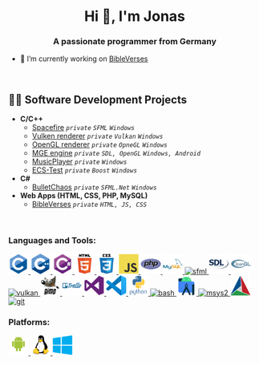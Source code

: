 <h1 align="center">Hi 👋, I'm Jonas</h1>
<h3 align="center">A passionate programmer from Germany</h3>

- 🔭 I’m currently working on [BibleVerses](https://github.com/Purogurama-kun)
<br>
<h2>👨‍💻 Software Development Projects</h2>

- <b>C/C++</b>
  - [Spacefire](https://github.com/Purogurama-kun) <i>`private`</i> <i>`SFML`</i> <i>`Windows`</i>
  - [Vulken renderer](https://github.com/Purogurama-kun) <i>`private`</i> <i>`Vulkan`</i> <i>`Windows`</i>
  - [OpenGL renderer](https://github.com/Purogurama-kun) <i>`private`</i> <i>`OpneGL`</i> <i>`Windows`</i>
  - [MGE engine](https://github.com/Purogurama-kun) <i>`private`</i> <i>`SDL, OpenGL`</i> <i>`Windows, Android`</i>
  - [MusicPlayer](https://github.com/Purogurama-kun) <i>`private`</i> <i>`Windows`</i>
  - [ECS-Test](https://github.com/Purogurama-kun) <i>`private`</i> <i>`Boost`</i> <i>`Windows`</i>
- <b>C#</b>
  - [BulletChaos](https://github.com/Purogurama-kun) <i>`private`</i> <i>`SFML.Net`</i> <i>`Windows`</i>
- <b>Web Apps (HTML, CSS, PHP, MySQL)</b>
  - [BibleVerses](https://github.com/Purogurama-kun) <i>`private`</i> <i>`HTML, JS, CSS`</i>

<br>

<h3 align="left">Languages and Tools:</h3>
<p align="left"> 
  <a href="https://www.cprogramming.com/" target="_blank" rel="noreferrer"> 
    <img src="https://raw.githubusercontent.com/devicons/devicon/master/icons/c/c-original.svg" alt="c" width="40" height="40"/> 
  </a>
  <a href="https://www.w3schools.com/cpp/" target="_blank" rel="noreferrer"> 
    <img src="https://raw.githubusercontent.com/devicons/devicon/master/icons/cplusplus/cplusplus-original.svg" alt="cplusplus" width="40" height="40"/> 
  </a> 
  <a href="https://www.w3schools.com/cs/" target="_blank" rel="noreferrer"> 
    <img src="https://raw.githubusercontent.com/devicons/devicon/master/icons/csharp/csharp-original.svg" alt="csharp" width="40" height="40"/> 
  </a> 
  <a href="https://www.w3.org/html/" target="_blank" rel="noreferrer"> 
    <img src="https://raw.githubusercontent.com/devicons/devicon/master/icons/html5/html5-original-wordmark.svg" alt="html5" width="40" height="40"/> 
  </a> 
  <a href="https://www.w3schools.com/css/" target="_blank" rel="noreferrer"> 
    <img src="https://raw.githubusercontent.com/devicons/devicon/master/icons/css3/css3-original-wordmark.svg" alt="css3" width="40" height="40"/> 
  </a> 
  <a href="https://developer.mozilla.org/en-US/docs/Web/JavaScript" target="_blank" rel="noreferrer"> 
    <img src="https://raw.githubusercontent.com/devicons/devicon/master/icons/javascript/javascript-original.svg" alt="javascript" width="40" height="40"/> 
  </a> 
  <a href="https://www.php.net" target="_blank" rel="noreferrer"> 
    <img src="https://raw.githubusercontent.com/devicons/devicon/master/icons/php/php-original.svg" alt="php" width="40" height="40"/> 
  </a> 
  <a href="https://www.mysql.com/" target="_blank" rel="noreferrer"> 
    <img src="https://raw.githubusercontent.com/devicons/devicon/master/icons/mysql/mysql-original-wordmark.svg" alt="mysql" width="40" height="40"/> 
  </a> 
  
  <a href="https://www.sfml-dev.org/" target="_blank" rel="noreferrer"> 
    <img src="https://www.sfml-dev.org/download/goodies/sfml-icon.svg" alt="sfml" width="40" height="40"/> 
  </a> 
  <a href="https://www.libsdl.org/" target="_blank" rel="noreferrer"> 
    <img src="https://raw.githubusercontent.com/devicons/devicon/master/icons/sdl/sdl-original.svg" alt="sdl" width="40" height="40"/> 
  </a> 
  <a href="https://www.opengl.org/" target="_blank" rel="noreferrer"> 
    <img src="https://raw.githubusercontent.com/devicons/devicon/master/icons/opengl/opengl-original.svg" alt="opengl" width="40" height="40"/> 
  </a> 
  <a href="https://www.vulkan.org/" target="_blank" rel="noreferrer"> 
    <img src="https://www.vulkan.org/user/themes/vulkan/images/logo/vulkan-logo.svg" alt="vulkan" width="40" height="40"/> 
  </a>
  
  <a href="https://www.gimp.org/" target="_blank" rel="noreferrer"> 
    <img src="https://raw.githubusercontent.com/devicons/devicon/master/icons/gimp/gimp-original-wordmark.svg" alt="gimp" width="40" height="40"/> 
  </a> 
  <a href="https://trello.com/" target="_blank" rel="noreferrer"> 
    <img src="https://raw.githubusercontent.com/devicons/devicon/master/icons/trello/trello-plain-wordmark.svg" alt="trello" width="40" height="40"/> 
  </a> 
  <a href="https://visualstudio.microsoft.com/" target="_blank" rel="noreferrer"> 
    <img src="https://raw.githubusercontent.com/devicons/devicon/master/icons/visualstudio/visualstudio-plain.svg" alt="visualstudio" width="40" height="40"/> 
  </a> 
  <a href="https://code.visualstudio.com/" target="_blank" rel="noreferrer"> 
    <img src="https://raw.githubusercontent.com/devicons/devicon/master/icons/vscode/vscode-original.svg" alt="vscode" width="40" height="40"/> 
  </a> 
  <a href="https://www.w3schools.com/python/" target="_blank" rel="noreferrer"> 
    <img src="https://raw.githubusercontent.com/devicons/devicon/master/icons/python/python-original-wordmark.svg" alt="python" width="40" height="40"/> 
  </a> 
  <a href="https://www.gnu.org/software/bash/" target="_blank" rel="noreferrer"> 
    <img src="https://www.vectorlogo.zone/logos/gnu_bash/gnu_bash-icon.svg" alt="bash" width="40" height="40"/> 
  </a> 
  <a href="https://developer.android.com/" target="_blank" rel="noreferrer"> 
    <img src="https://raw.githubusercontent.com/devicons/devicon/master/icons/androidstudio/androidstudio-original.svg" alt="androidstudio" width="40" height="40"/> 
  </a> 
  <a href="https://www.msys2.org/" target="_blank" rel="noreferrer"> 
    <img src="https://packages.msys2.org/static/images/logo.svg" alt="msys2" width="40" height="40"/> <!--https://www.msys2.org/logo.svg--> 
  </a> 
  <a href="https://cmake.org/" target="_blank" rel="noreferrer"> 
    <img src="https://raw.githubusercontent.com/devicons/devicon/master/icons/cmake/cmake-original.svg" alt="cmake" width="40" height="40"/> 
  </a> 
  <a href="https://git-scm.com/" target="_blank" rel="noreferrer"> 
    <img src="https://www.vectorlogo.zone/logos/git-scm/git-scm-icon.svg" alt="git" width="40" height="40"/> 
  </a> 
  <!--<a href="https://travis-ci.org" target="_blank" rel="noreferrer"> 
    <img src="https://www.vectorlogo.zone/logos/travis-ci/travis-ci-icon.svg" alt="travisci" width="40" height="40"/> 
  </a>--> 
</p>



<h3 align="left">Platforms:</h3>
<p align="left"> 
  <a href="https://developer.android.com" target="_blank" rel="noreferrer"> 
    <img src="https://raw.githubusercontent.com/devicons/devicon/master/icons/android/android-original-wordmark.svg" alt="android" width="40" height="40"/> 
  </a> 
  <a href="https://www.linux.org/" target="_blank" rel="noreferrer"> 
    <img src="https://raw.githubusercontent.com/devicons/devicon/master/icons/linux/linux-original.svg" alt="linux" width="40" height="40"/> 
  </a> 
  <a href="https://www.microsoft.com/de-de/windows" target="_blank" rel="noreferrer"> 
    <img src="https://raw.githubusercontent.com/devicons/devicon/master/icons/windows8/windows8-original.svg" alt="linux" width="40" height="40"/> 
  </a> 
</p>

<!--
**Purogurama-kun/Purogurama-kun** is a ✨ _special_ ✨ repository because its `README.md` (this file) appears on your GitHub profile.

Here are some ideas to get you started:

- 🔭 I’m currently working on ...
- 🌱 I’m currently learning ...
- 👯 I’m looking to collaborate on ...
- 🤔 I’m looking for help with ...
- 💬 Ask me about ...
- 📫 How to reach me: ...
- 😄 Pronouns: ...
- ⚡ Fun fact: ...
-->

